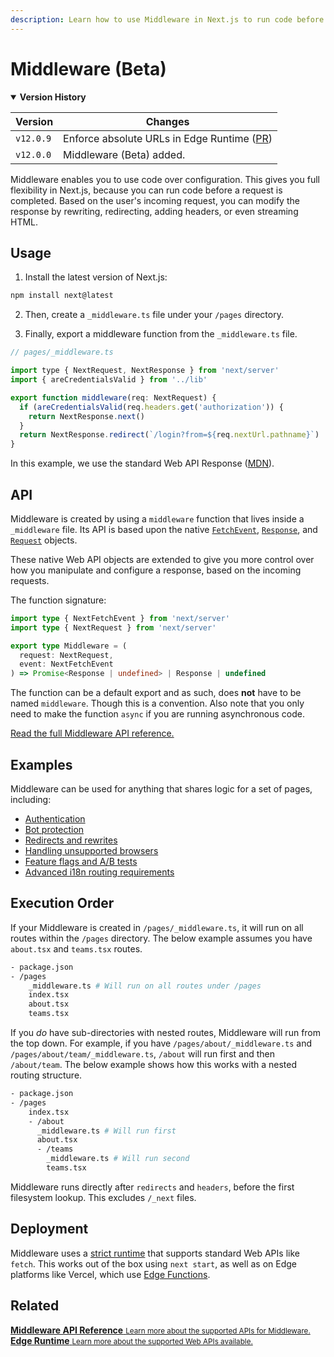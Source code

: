 ```yaml
---
description: Learn how to use Middleware in Next.js to run code before a request is completed.
---
```


# Middleware (Beta)

<details open>
  <summary><b>Version History</b></summary>

| Version   | Changes                                                                                    |
| --------- | ------------------------------------------------------------------------------------------ |
| `v12.0.9` | Enforce absolute URLs in Edge Runtime ([PR](https://github.com/vercel/next.js/pull/33410)) |
| `v12.0.0` | Middleware (Beta) added.                                                                   |

</details>

Middleware enables you to use code over configuration. This gives you full flexibility in Next.js, because you can run code before a request is completed. Based on the user's incoming request, you can modify the response by rewriting, redirecting, adding headers, or even streaming HTML.

## Usage

1. Install the latest version of Next.js:

```jsx
npm install next@latest
```

2. Then, create a `_middleware.ts` file under your `/pages` directory.

3. Finally, export a middleware function from the `_middleware.ts` file.

```jsx
// pages/_middleware.ts

import type { NextRequest, NextResponse } from 'next/server'
import { areCredentialsValid } from '../lib'

export function middleware(req: NextRequest) {
  if (areCredentialsValid(req.headers.get('authorization')) {
    return NextResponse.next()
  }
  return NextResponse.redirect(`/login?from=${req.nextUrl.pathname}`)
}
```

In this example, we use the standard Web API Response ([MDN](https://developer.mozilla.org/en-US/docs/Web/API/Response)).

## API

Middleware is created by using a `middleware` function that lives inside a `_middleware` file. Its API is based upon the native [`FetchEvent`](https://developer.mozilla.org/en-US/docs/Web/API/FetchEvent), [`Response`](https://developer.mozilla.org/en-US/docs/Web/API/Response), and [`Request`](https://developer.mozilla.org/en-US/docs/Web/API/Request) objects.

These native Web API objects are extended to give you more control over how you manipulate and configure a response, based on the incoming requests.

The function signature:

```ts
import type { NextFetchEvent } from 'next/server'
import type { NextRequest } from 'next/server'

export type Middleware = (
  request: NextRequest,
  event: NextFetchEvent
) => Promise<Response | undefined> | Response | undefined
```

The function can be a default export and as such, does **not** have to be named `middleware`. Though this is a convention. Also note that you only need to make the function `async` if you are running asynchronous code.

[Read the full Middleware API reference.](/docs/api-reference/next/server.md)

## Examples

Middleware can be used for anything that shares logic for a set of pages, including:

- [Authentication](https://github.com/vercel/examples/tree/main/edge-functions)
- [Bot protection](https://github.com/vercel/examples/tree/main/edge-functions)
- [Redirects and rewrites](https://github.com/vercel/examples/tree/main/edge-functions)
- [Handling unsupported browsers](https://github.com/vercel/examples/tree/main/edge-functions)
- [Feature flags and A/B tests](https://github.com/vercel/examples/tree/main/edge-functions)
- [Advanced i18n routing requirements](https://github.com/vercel/examples/tree/main/edge-functions)

## Execution Order

If your Middleware is created in `/pages/_middleware.ts`, it will run on all routes within the `/pages` directory. The below example assumes you have `about.tsx` and `teams.tsx` routes.

```bash
- package.json
- /pages
    _middleware.ts # Will run on all routes under /pages
    index.tsx
    about.tsx
    teams.tsx
```

If you _do_ have sub-directories with nested routes, Middleware will run from the top down. For example, if you have `/pages/about/_middleware.ts` and `/pages/about/team/_middleware.ts`, `/about` will run first and then `/about/team`. The below example shows how this works with a nested routing structure.

```bash
- package.json
- /pages
    index.tsx
    - /about
      _middleware.ts # Will run first
      about.tsx
      - /teams
        _middleware.ts # Will run second
        teams.tsx
```

Middleware runs directly after `redirects` and `headers`, before the first filesystem lookup. This excludes `/_next` files.

## Deployment

Middleware uses a [strict runtime](/docs/api-reference/edge-runtime.md) that supports standard Web APIs like `fetch`. This works out of the box using `next start`, as well as on Edge platforms like Vercel, which use [Edge Functions](http://www.vercel.com/edge).

## Related

<div class="card">
  <a href="/docs/api-reference/next/server.md">
    <b>Middleware API Reference</b>
    <small>Learn more about the supported APIs for Middleware.</small>
  </a>
</div>

<div class="card">
  <a href="/docs/api-reference/edge-runtime.md">
    <b>Edge Runtime</b>
    <small>Learn more about the supported Web APIs available.</small>
  </a>
</div>
